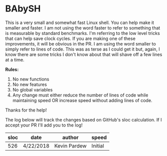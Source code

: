 # BAbySH
This is a very small and somewhat fast Linux shell. You can help make it smaller and faster. I am not using the word faster to refer to something that is measurable by standard benchmarks. I'm referring to the low level tricks that can help save clock cycles. If you are making one of these improvements, it will be obvious in the PR. I am using the word smaller to simply refer to lines of code. This was as terse as I could get it but, again, I know there are some tricks I don't know about that will shave off a few lines at a time.

**Rules:**
1) No new functions
2) No new features
3) No global variables
3) Any change must either reduce the number of lines of code while maintaining speed OR increase speed without adding lines of code.

Thanks for the help!


The log below will track the changes based on GitHub's sloc calculation. If I accept your PR I'll add you to the log!

sloc | date | author | speed
---- | ---- | ------ | -----
526 | 4/22/2018 | Kevin Pardew | Initial
